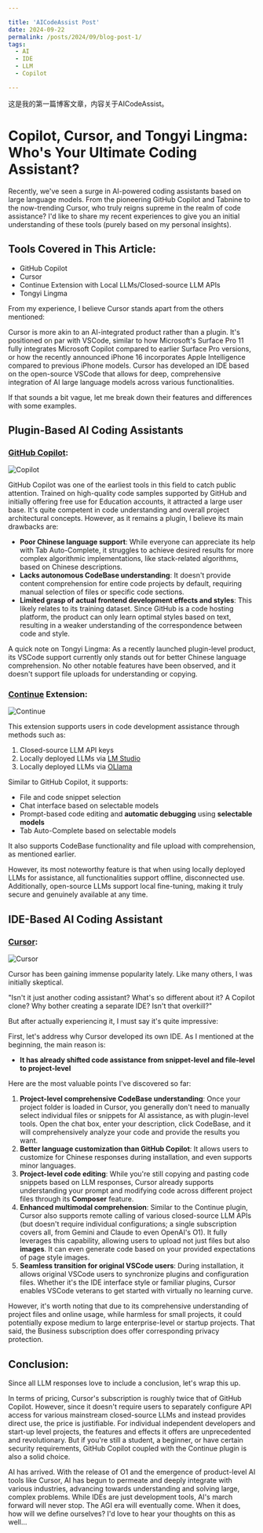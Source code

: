 ```yaml
---

title: 'AICodeAssist Post'
date: 2024-09-22
permalink: /posts/2024/09/blog-post-1/
tags:
  - AI
  - IDE
  - LLM
  - Copilot

---
```


这是我的第一篇博客文章，内容关于AICodeAssist。

# Copilot, Cursor, and Tongyi Lingma: Who's Your Ultimate Coding Assistant?

Recently, we've seen a surge in AI-powered coding assistants based on large language models. From the pioneering GitHub Copilot and Tabnine to the now-trending Cursor, who truly reigns supreme in the realm of code assistance? I'd like to share my recent experiences to give you an initial understanding of these tools (purely based on my personal insights).

## Tools Covered in This Article:

- GitHub Copilot
- Cursor
- Continue Extension with Local LLMs/Closed-source LLM APIs
- Tongyi Lingma

From my experience, I believe Cursor stands apart from the others mentioned:

Cursor is more akin to an AI-integrated product rather than a plugin. It's positioned on par with VSCode, similar to how Microsoft's Surface Pro 11 fully integrates Microsoft Copilot compared to earlier Surface Pro versions, or how the recently announced iPhone 16 incorporates Apple Intelligence compared to previous iPhone models. Cursor has developed an IDE based on the open-source VSCode that allows for deep, comprehensive integration of AI large language models across various functionalities.

If that sounds a bit vague, let me break down their features and differences with some examples.

## Plugin-Based AI Coding Assistants

### [GitHub Copilot](https://github.com/features/copilot):

![Copilot](https://i-blog.csdnimg.cn/direct/d244511038624178898d07f4b24bfd62.png#pic_center)

GitHub Copilot was one of the earliest tools in this field to catch public attention. Trained on high-quality code samples supported by GitHub and initially offering free use for Education accounts, it attracted a large user base. It's quite competent in code understanding and overall project architectural concepts. However, as it remains a plugin, I believe its main drawbacks are:

- **Poor Chinese language support**: While everyone can appreciate its help with Tab Auto-Complete, it struggles to achieve desired results for more complex algorithmic implementations, like stack-related algorithms, based on Chinese descriptions.
- **Lacks autonomous CodeBase understanding**: It doesn't provide content comprehension for entire code projects by default, requiring manual selection of files or specific code sections.
- **Limited grasp of actual frontend development effects and styles**: This likely relates to its training dataset. Since GitHub is a code hosting platform, the product can only learn optimal styles based on text, resulting in a weaker understanding of the correspondence between code and style.

A quick note on Tongyi Lingma: As a recently launched plugin-level product, its VSCode support currently only stands out for better Chinese language comprehension. No other notable features have been observed, and it doesn't support file uploads for understanding or copying.

### [Continue](https://www.continue.dev/) Extension:

![Continue](https://i-blog.csdnimg.cn/direct/1cf0ae2aee934f8180398f05d1815163.png#pic_center)

This extension supports users in code development assistance through methods such as:

1. Closed-source LLM API keys
2. Locally deployed LLMs via [LM Studio](https://lmstudio.ai/)
3. Locally deployed LLMs via [OLlama](https://ollama.com/)

Similar to GitHub Copilot, it supports:

- File and code snippet selection
- Chat interface based on selectable models
- Prompt-based code editing and **automatic debugging** using **selectable models**
- Tab Auto-Complete based on selectable models

It also supports CodeBase functionality and file upload with comprehension, as mentioned earlier.

However, its most noteworthy feature is that when using locally deployed LLMs for assistance, all functionalities support offline, disconnected use. Additionally, open-source LLMs support local fine-tuning, making it truly secure and genuinely available at any time.

## IDE-Based AI Coding Assistant

### [Cursor](https://www.cursor.com/):

![Cursor](https://i-blog.csdnimg.cn/direct/0adff003d847418cab695925cd155aba.png#pic_center)

Cursor has been gaining immense popularity lately. Like many others, I was initially skeptical.

"Isn't it just another coding assistant? What's so different about it? A Copilot clone? Why bother creating a separate IDE? Isn't that overkill?"

But after actually experiencing it, I must say it's quite impressive:

First, let's address why Cursor developed its own IDE. As I mentioned at the beginning, the main reason is:

- **It has already shifted code assistance from snippet-level and file-level to project-level**

Here are the most valuable points I've discovered so far:

1. **Project-level comprehensive CodeBase understanding**: Once your project folder is loaded in Cursor, you generally don't need to manually select individual files or snippets for AI assistance, as with plugin-level tools. Open the chat box, enter your description, click CodeBase, and it will comprehensively analyze your code and provide the results you want.
2. **Better language customization than GitHub Copilot**: It allows users to customize for Chinese responses during installation, and even supports minor languages.
3. **Project-level code editing**: While you're still copying and pasting code snippets based on LLM responses, Cursor already supports understanding your prompt and modifying code across different project files through its **Composer** feature.
4. **Enhanced multimodal comprehension**: Similar to the Continue plugin, Cursor also supports remote calling of various closed-source LLM APIs (but doesn't require individual configurations; a single subscription covers all, from Gemini and Claude to even OpenAI's O1). It fully leverages this capability, allowing users to upload not just files but also **images**. It can even generate code based on your provided expectations of page style images.
5. **Seamless transition for original VSCode users**: During installation, it allows original VSCode users to synchronize plugins and configuration files. Whether it's the IDE interface style or familiar plugins, Cursor enables VSCode veterans to get started with virtually no learning curve.

However, it's worth noting that due to its comprehensive understanding of project files and online usage, while harmless for small projects, it could potentially expose medium to large enterprise-level or startup projects. That said, the Business subscription does offer corresponding privacy protection.

## Conclusion:

Since all LLM responses love to include a conclusion, let's wrap this up.

In terms of pricing, Cursor's subscription is roughly twice that of GitHub Copilot. However, since it doesn't require users to separately configure API access for various mainstream closed-source LLMs and instead provides direct use, the price is justifiable. For individual independent developers and start-up level projects, the features and effects it offers are unprecedented and revolutionary. But if you're still a student, a beginner, or have certain security requirements, GitHub Copilot coupled with the Continue plugin is also a solid choice.

AI has arrived. With the release of O1 and the emergence of product-level AI tools like Cursor, AI has begun to permeate and deeply integrate with various industries, advancing towards understanding and solving large, complex problems. While IDEs are just development tools, AI's march forward will never stop. The AGI era will eventually come. When it does, how will we define ourselves? I'd love to hear your thoughts on this as well...
